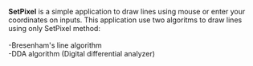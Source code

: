 **SetPixel** is a simple application to draw lines using mouse or enter your coordinates on inputs.
This application use two algoritms to draw lines using only SetPixel method:<br/><br/>
-Bresenham's line algorithm <br/>
-DDA algorithm (Digital differential analyzer)<br/>

